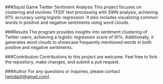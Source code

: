 ###Squid Game Twitter Sentiment Analysis
This project focuses on clustering and involves TFIDF text processing with SWN analysis, achieving 91% accuracy using logistic regression. It also includes visualizing common words in positive and negative sentiments using word clouds.

###Results
The program provides insights into sentiment clustering of Twitter users, achieving a logistic regression score of 91%. Additionally, it generates word clouds to showcase frequently mentioned words in both positive and negative sentiments.

###Contribution
Contributions to this project are welcome. Feel free to fork the repository, make changes, and submit a pull request.

###Author
For any questions or inquiries, please contact [windasf@gmail.com].
